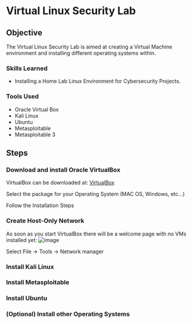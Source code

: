 # Virtual Linux Security Lab

## Objective

The Virtual Linux Security Lab is aimed at creating a Virtual Machine environment and installing different operating systems within.

### Skills Learned

- Installing a Home Lab Linux Environment for Cybersecurity Projects.

### Tools Used
- Oracle Virtual Box
- Kali Linux
- Ubuntu
- Metasploitable
- Metasploitable 3

## Steps

### Download and install Oracle VirtualBox
VirtualBox can be downloaded at: <a href="https://www.virtualbox.org/">VirtualBox</a>

Select the package for your Operating System (MAC OS, Windows, etc...)

Follow the Installation Steps

### Create Host-Only Network
As soon as you start VirtualBox there will be a welcome page with no VMs installed yet:
![image](https://github.com/user-attachments/assets/03d95f89-e9dd-4b3b-9fc9-9efe7eeffc7c)

Select File -> Tools -> Network manager

### Install Kali Linux
### Install Metasploitable
### Install Ubuntu
### (Optional) Install other Operating Systems

